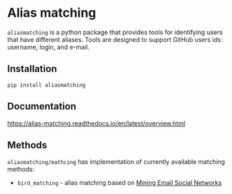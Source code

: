 # Alias matching

`aliasmatching` is a python package that provides tools for identifying users that have different aliases.
Tools are designed to support GitHub users ids: username, login, and e-mail.

## Installation

`pip install aliasmatching`

## Documentation

https://alias-matching.readthedocs.io/en/latest/overview.html

## Methods

`aliasmatching/mathcing` has implementation of currently available matching methods:

* `bird_matching` - alias matching based on [Mining Email Social Networks](https://www.microsoft.com/en-us/research/wp-content/uploads/2016/02/bird2006mes.pdf)